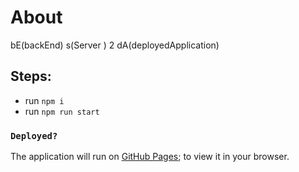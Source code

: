 # About

bE(backEnd) s(Server ) 2 dA(deployedApplication)

## Steps:

- run `npm i`
- run `npm run start`

### `Deployed?`

The application will run on [GitHub Pages](https://mwchben.github.io/bEs2dA/); to view it in your browser.
